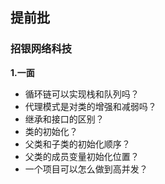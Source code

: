 ## 提前批

### 招银网络科技

**1.一面**

* 循环链可以实现栈和队列吗？
* 代理模式是对类的增强和减弱吗？
* 继承和接口的区别？
* 类的初始化？
* 父类和子类的初始化顺序？
* 父类的成员变量初始化位置？
* 一个项目可以怎么做到高并发？
